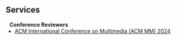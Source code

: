 ## Services

<h4 style="margin:0 10px 0;">Conference Reviewers</h4>

<ul style="margin:0 0 5px;">
  <li><a href="https://2024.acmmm.org"><autocolor>ACM International Conference on Multimedia (ACM MM) 2024</autocolor></a></li>
</ul>
